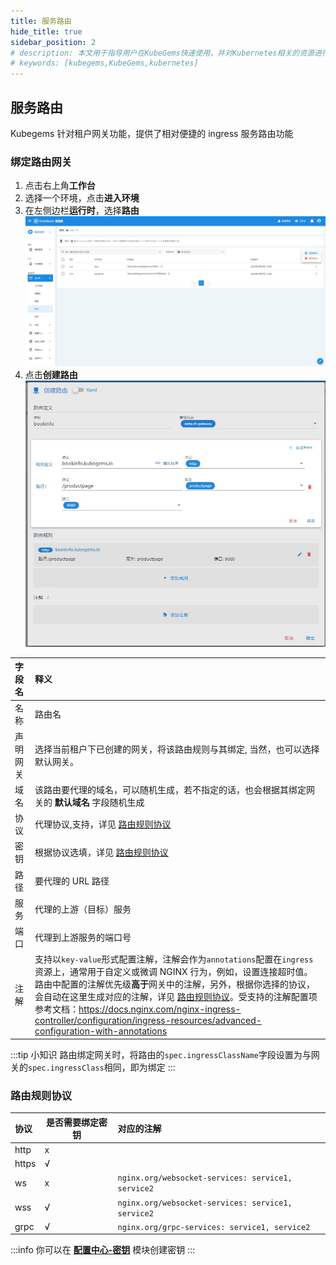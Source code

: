 ```yaml
---
title: 服务路由
hide_title: true
sidebar_position: 2
# description: 本文用于指导用户在KubeGems快速使用，并对Kubernetes相关的资源进行操作
# keywords: [kubegems,KubeGems,kubernetes]
---
```


## 服务路由

Kubegems 针对租户网关功能，提供了相对便捷的 ingress 服务路由功能

### 绑定路由网关

1. 点击右上角**工作台**
2. 选择一个环境，点击**进入环境**
3. 在左侧边栏**运行时**，选择**路由**
   ![](assets/ingress.jpg)
4. 点击**创建路由**
   ![](assets/create-ingress.jpg)

| 字段名   | 释义                                                                                                                                                                                                                                                                                                                                                                                                                          |
| :------- | :---------------------------------------------------------------------------------------------------------------------------------------------------------------------------------------------------------------------------------------------------------------------------------------------------------------------------------------------------------------------------------------------------------------------------- |
| 名称     | 路由名                                                                                                                                                                                                                                                                                                                                                                                                                        |
| 声明网关 | 选择当前租户下已创建的网关，将该路由规则与其绑定, 当然，也可以选择默认网关。                                                                                                                                                                                                                                                                                                                                                  |
| 域名     | 该路由要代理的域名，可以随机生成，若不指定的话，也会根据其绑定网关的 **默认域名** 字段随机生成                                                                                                                                                                                                                                                                                                                                |
| 协议     | 代理协议,支持，详见 [路由规则协议](#路由规则协议)                                                                                                                                                                                                                                                                                                                                                                             |
| 密钥     | 根据协议选填，详见 [路由规则协议](#路由规则协议)                                                                                                                                                                                                                                                                                                                                                                              |
| 路径     | 要代理的 URL 路径                                                                                                                                                                                                                                                                                                                                                                                                             |
| 服务     | 代理的上游（目标）服务                                                                                                                                                                                                                                                                                                                                                                                                        |
| 端口     | 代理到上游服务的端口号                                                                                                                                                                                                                                                                                                                                                                                                        |
| 注解     | 支持以`key-value`形式配置注解，注解会作为`annotations`配置在`ingress`资源上，通常用于自定义或微调 NGINX 行为，例如，设置连接超时值。路由中配置的注解优先级**高于**网关中的注解，另外，根据你选择的协议，会自动在这里生成对应的注解，详见 [路由规则协议](#路由规则协议)。受支持的注解配置项参考文档：<https://docs.nginx.com/nginx-ingress-controller/configuration/ingress-resources/advanced-configuration-with-annotations> |

:::tip 小知识
路由绑定网关时，将路由的`spec.ingressClassName`字段设置为与网关的`spec.ingressClass`相同，即为绑定
:::

### 路由规则协议

| 协议  | 是否需要绑定密钥 | 对应的注解                                         |
| :---- | ---------------- | :------------------------------------------------- |
| http  | x                |
| https | √                |
| ws    | x                | `nginx.org/websocket-services: service1, service2` |
| wss   | √                | `nginx.org/websocket-services: service1, service2` |
| grpc  | √                | `nginx.org/grpc-services: service1, service2`      |

:::info
你可以在 **[配置中心-密钥](/docs/tasks/appservice/workerloads/config)** 模块创建密钥
:::
